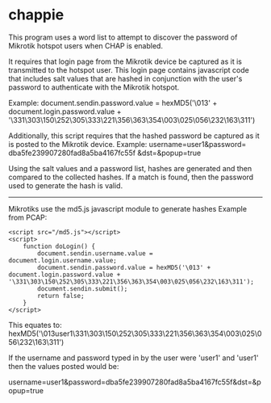 # chappie
This program uses a word list to attempt to discover the password of Mikrotik hotspot users when CHAP is enabled.

It requires that login page from the Mikrotik device be captured as it is transmitted to the hotspot user.
This login page contains javascript code that includes salt values that are hashed in conjunction with the user's password to authenticate with the Mikrotik hotspot.

Example: document.sendin.password.value = hexMD5('\013' + document.login.password.value + '\331\303\150\252\305\333\221\356\363\354\003\025\056\232\163\311')

Additionally, this script requires that the hashed password be captured as it is posted to the Mikrotik device.
Example: username=user1&password= dba5fe239907280fad8a5ba4167fc55f &dst=&popup=true

Using the salt values and a password list, hashes are generated and then compared to the collected hashes.  If a match is found, then the password used to generate the hash is valid.

************************************************************************************************************************************************************


Mikrotiks use the md5.js javascript module to generate hashes
Example from PCAP:

    <script src="/md5.js"></script>
    <script>
        function doLogin() {
            document.sendin.username.value = document.login.username.value;
            document.sendin.password.value = hexMD5('\013' + document.login.password.value + '\331\303\150\252\305\333\221\356\363\354\003\025\056\232\163\311');
            document.sendin.submit();
            return false;
        }
    </script>
    
This equates to:
hexMD5('\013user1\331\303\150\252\305\333\221\356\363\354\003\025\056\232\163\311')

If the username and password typed in by the user were 'user1' and 'user1' then the values posted would be: 

username=user1&password=dba5fe239907280fad8a5ba4167fc55f&dst=&popup=true
